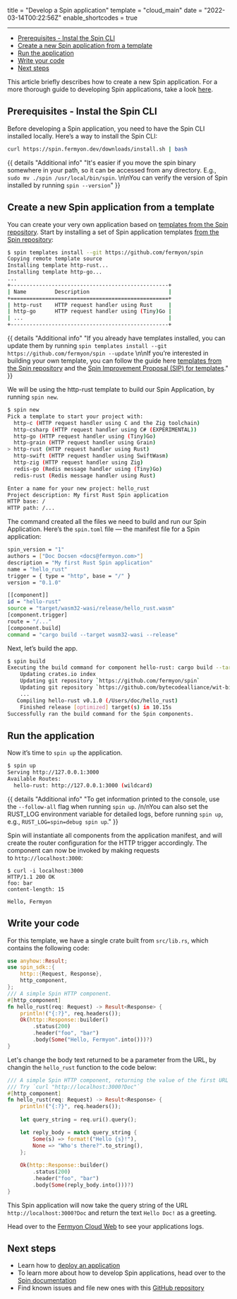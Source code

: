 title = "Develop a Spin application"
template = "cloud_main"
date = "2022-03-14T00:22:56Z"
enable_shortcodes = true

---

- [Prerequisites - Instal the Spin CLI](#prerequisites---instal-the-spin-cli)
- [Create a new Spin application from a template](#create-a-new-spin-application-from-a-template)
- [Run the application](#run-the-application)
- [Write your code](#write-your-code)
- [Next steps](#next-steps)

This article briefly describes how to create a new Spin application. For a more thorough guide to developing Spin applications, take a look [here](/spin/developing).

## Prerequisites - Instal the Spin CLI

Before developing a Spin application, you need to have the Spin CLI installed locally. Here’s a way to install the Spin CLI:

```bash
curl https://spin.fermyon.dev/downloads/install.sh | bash
```

{{ details "Additional info" "It's easier if you move the spin binary somewhere in your path, so it can be accessed from any directory. E.g., `sudo mv ./spin /usr/local/bin/spin`. \n\nYou can verify the version of Spin installed by running `spin --version`" }}

## Create a new Spin application from a template

You can create your very own application based on [templates from the Spin repository](https://github.com/fermyon/spin/tree/main/templates). Start by installing a set of Spin application templates [from the Spin repository](https://github.com/fermyon/spin/tree/main/templates):

```bash
$ spin templates install --git https://github.com/fermyon/spin
Copying remote template source
Installing template http-rust...
Installing template http-go...
...
+--------------------------------------------------+
| Name         Description                         |
+==================================================+
| http-rust    HTTP request handler using Rust     |
| http-go      HTTP request handler using (Tiny)Go |
| ...                                              |
+--------------------------------------------------+
```

{{ details "Additional info" "If you already have templates installed, you can update them by running `spin templates install --git https://github.com/fermyon/spin --update` \n\nIf you’re interested in building your own template, you can follow the guide here [templates from the Spin repository](https://github.com/fermyon/spin/tree/main/templates) and the [Spin Improvement Proposal (SIP) for templates](https://github.com/fermyon/spin/pull/273)." }}

We will be using the http-rust template to build our Spin Application, by running `spin new`.

```bash
$ spin new
Pick a template to start your project with:
  http-c (HTTP request handler using C and the Zig toolchain)
  http-csharp (HTTP request handler using C# (EXPERIMENTAL))
  http-go (HTTP request handler using (Tiny)Go)
  http-grain (HTTP request handler using Grain)
> http-rust (HTTP request handler using Rust)
  http-swift (HTTP request handler using SwiftWasm)
  http-zig (HTTP request handler using Zig)
  redis-go (Redis message handler using (Tiny)Go)
  redis-rust (Redis message handler using Rust)

Enter a name for your new project: hello_rust
Project description: My first Rust Spin application
HTTP base: /
HTTP path: /...
```

The command created all the files we need to build and run our Spin Application. Here’s the `spin.toml` file — the manifest file for a Spin application:

```bash
spin_version = "1"
authors = ["Doc Docsen <docs@fermyon.com>"]
description = "My first Rust Spin application"
name = "hello_rust"
trigger = { type = "http", base = "/" }
version = "0.1.0"

[[component]]
id = "hello-rust"
source = "target/wasm32-wasi/release/hello_rust.wasm"
[component.trigger]
route = "/..."
[component.build]
command = "cargo build --target wasm32-wasi --release"
```

Next, let’s build the app.

```bash
$ spin build
Executing the build command for component hello-rust: cargo build --target wasm32-wasi --release
    Updating crates.io index
    Updating git repository `https://github.com/fermyon/spin`
    Updating git repository `https://github.com/bytecodealliance/wit-bindgen`
    ...
   Compiling hello-rust v0.1.0 (/Users/doc/hello_rust)
    Finished release [optimized] target(s) in 10.15s
Successfully ran the build command for the Spin components.
```

## Run the application

Now it’s time to `spin up` the application.

```bash
$ spin up
Serving http://127.0.0.1:3000
Available Routes:
  hello-rust: http://127.0.0.1:3000 (wildcard)
```

{{ details "Additional info" "To get information printed to the console, use the `--follow-all` flag when running `spin up`. /n/nYou can also set the RUST_LOG environment variable for detailed logs, before running `spin up`, e.g., `RUST_LOG=spin=debug spin up`." }}

Spin will instantiate all components from the application manifest, and will create the router configuration for the HTTP trigger accordingly. The component can now be invoked by making requests to `http://localhost:3000`:

```
$ curl -i localhost:3000
HTTP/1.1 200 OK
foo: bar
content-length: 15

Hello, Fermyon
```

## Write your code

For this template, we have a single crate built from `src/lib.rs`, which contains the following code:

```rust
use anyhow::Result;
use spin_sdk::{
    http::{Request, Response},
    http_component,
};
/// A simple Spin HTTP component.
#[http_component]
fn hello_rust(req: Request) -> Result<Response> {
    println!("{:?}", req.headers());
    Ok(http::Response::builder()
        .status(200)
        .header("foo", "bar")
        .body(Some("Hello, Fermyon".into()))?)
}
```

Let's change the body text returned to be a parameter from the URL, by changin the `hello_rust` function to the code below:

```rust
/// A simple Spin HTTP component, returning the value of the first URL parameter as a greeting.
/// Try `curl "http://localhost:3000?Doc"`
#[http_component]
fn hello_rust(req: Request) -> Result<Response> {
    println!("{:?}", req.headers());
    
    let query_string = req.uri().query();

    let reply_body = match query_string {
        Some(s) => format!("Hello {s}!"),
        None => "Who's there?".to_string(),
    };
    
    Ok(http::Response::builder()
        .status(200)
        .header("foo", "bar")
        .body(Some(reply_body.into()))?)
}
```

This Spin application will now take the query string of the URL `http://localhost:3000?Doc` and return the text `Hello Doc!` as a greeting.

Head over to the [Fermyon Cloud Web](https://cloud.fermyon.com) to see your applications logs.

## Next steps

- Learn how to [deploy an application](deploy)
- To learn more about how to develop Spin applications, head over to the [Spin documentation](/spin)
- Find known issues and file new ones with this [GitHub repository](https://github.com/fermyon/cloud-issues)
